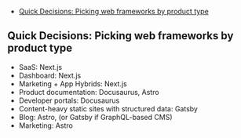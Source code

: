 

- [Quick Decisions: Picking web frameworks by product type](#quick-decisions-picking-web-frameworks-by-product-type)



## Quick Decisions: Picking web frameworks by product type


- SaaS: Next.js
- Dashboard: Next.js
- Marketing + App Hybrids: Next.js
- Product documentation: Docusaurus, Astro
- Developer portals: Docusaurus
- Content-heavy static sites with structured data: Gatsby
- Blog: Astro, (or Gatsby if GraphQL-based CMS)
- Marketing: Astro


<!--


### TL;DR

- **Next.js** → For **apps** (dynamic, hybrid, enterprise-grade)
- **Docusaurus** → For **docs** (fast, easy, versioned)
- **Gatsby** → For **CMS-driven content** (GraphQL-heavy)
- **Astro** → For **static + minimal JS content** (modern, fast)



## Quick Decisions: Picking techstack for webframework

## 🧰 Tech Stack Recommendations

| Framework | Ideal Use Case | Recommended CMS / Content Source | Recommended Hosting | Typical Integrations | Why This Stack Works |
| --- | --- | --- | --- | --- | --- |
| **Next.js** | SaaS, dashboards, hybrid app + site | 🟢 **Sanity**, **Strapi**, **Contentful**, or **Direct DB (PostgreSQL)** | AWS / Azure | Analytics (Plausible, PostHog), Auth (NextAuth), Payments (Stripe) | Combines **SSR**, **ISR**, and **API routes** for dynamic + static hybrid apps |
| **Docusaurus** | Product / API documentation | 🟢 **Markdown + MDX**, optional integration with CMS via plugins | **GitHub Pages**, **Cloudflare Pages** | Search (Algolia DocSearch), i18n, GitHub Actions for deploy | One-command setup, **versioned docs**, built-in theme for dev portals |
| **Gatsby** | Blog or CMS-heavy marketing site | 🟢 **Contentful**, **DatoCMS**, **Sanity**, **WordPress** (via GraphQL) | **Netlify**, **AWS Amplify** | Analytics, SEO, image optimization, sitemap | Great for **structured data** and **editor-driven** workflows |
| **Astro** | Blogs, personal sites, content-driven marketing pages | 🟢 **Markdown**, **MDX**, or **Headless CMS** (Sanity / Contentful) | **Cloudflare Pages**, **Netlify** | TailwindCSS, SEO, RSS feeds, remark/rehype plugins | **Zero-JS by default**, excellent performance, flexible templating |
| **Next.js (Docs Hybrid)** | Product website + docs under one roof | 🟢 **MDX for docs**, **Sanity or Notion API** for dynamic pages | *TODO* | MDX Bundler, unified search, analytics | Ideal for **combining docs + product site** under single domain and theme |

-->